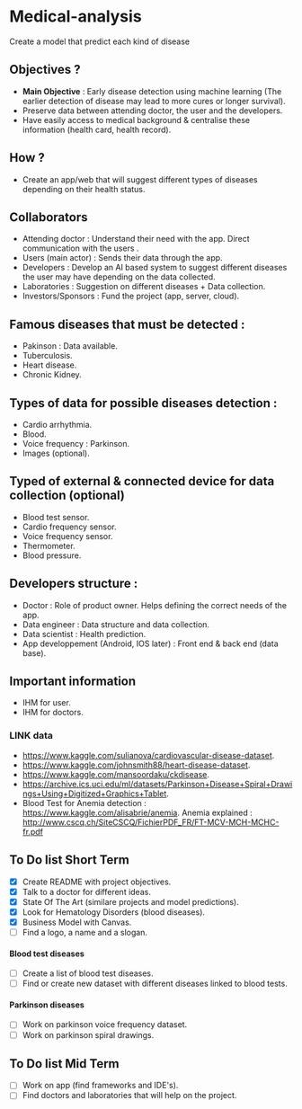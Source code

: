 # Medical-analysis
Create a model that predict each kind of disease 

## Objectives ?
* **Main Objective** : Early disease detection using machine learning (The earlier detection of disease may lead to more cures or longer survival).
* Preserve data between attending doctor, the user and the developers.
* Have easily access to medical background & centralise these information (health card, health record).

## How ? 
* Create an app/web that will suggest different types of diseases depending on their health status.

## Collaborators
* Attending doctor : Understand their need with the app. Direct communication with the users .
* Users (main actor) : Sends their data through the app.  
* Developers : Develop an AI based system to suggest different diseases the user may have depending on the data collected.
* Laboratories : Suggestion on different diseases + Data collection.
* Investors/Sponsors : Fund the project (app, server, cloud).

## Famous diseases that must be detected :
* Pakinson : Data available.
* Tuberculosis.
* Heart disease.
* Chronic Kidney. 


## Types of data for possible diseases detection :
* Cardio arrhythmia. 
* Blood.
* Voice frequency : Parkinson.
* Images (optional).

## Typed of external & connected device for data collection (optional)
* Blood test sensor.
* Cardio frequency sensor.
* Voice frequency sensor.
* Thermometer.
* Blood pressure. 

## Developers structure :
* Doctor : Role of product owner. Helps defining the correct needs of the app.
* Data engineer : Data structure and data collection.
* Data scientist : Health prediction.
* App developpement (Android, IOS later) : Front end & back end (data base).

## Important information
* IHM for user.
* IHM for doctors.

### LINK data
* https://www.kaggle.com/sulianova/cardiovascular-disease-dataset.
* https://www.kaggle.com/johnsmith88/heart-disease-dataset.
* https://www.kaggle.com/mansoordaku/ckdisease.
* https://archive.ics.uci.edu/ml/datasets/Parkinson+Disease+Spiral+Drawings+Using+Digitized+Graphics+Tablet.
* Blood Test for Anemia detection : https://www.kaggle.com/alisabrie/anemia. Anemia explained : http://www.cscq.ch/SiteCSCQ/FichierPDF_FR/FT-MCV-MCH-MCHC-fr.pdf

## To Do list Short Term
- [x] Create README with project objectives.
- [X] Talk to a doctor for different ideas.
- [X] State Of The Art (similare projects and model predictions).
- [X] Look for Hematology Disorders (blood diseases).
- [X] Business Model with Canvas.
- [ ] Find a logo, a name and a slogan.

#### Blood test diseases
- [ ] Create a list of blood test diseases.
- [ ] Find or create new dataset with different diseases linked to blood tests.

#### Parkinson diseases
- [ ] Work on parkinson voice frequency dataset.
- [ ] Work on parkinson spiral drawings. 

## To Do list Mid Term
- [ ] Work on app (find frameworks and IDE's).
- [ ] Find doctors and laboratories that will help on the project.
